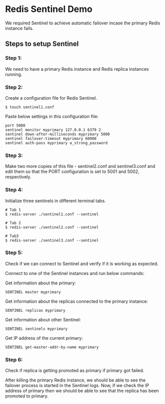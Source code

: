 # Redis Sentinel Demo

We required Sentinel to achieve automatic failover incase the primary Redis instance fails.

## Steps to setup Sentinel

### Step 1:
We need to have a primary Redis instance and Redis replica instances running.

### Step 2:
Create a configuration file for Redis Sentinel.

```
$ touch sentinel1.conf
```

Paste below settings in this configuration file:

```
port 5000
sentinel monitor myprimary 127.0.0.1 6379 2
sentinel down-after-milliseconds myprimary 5000
sentinel failover-timeout myprimary 60000
sentinel auth-pass myprimary a_strong_password
```

### Step 3:
Make two more copies of this file - sentinel2.conf and sentinel3.conf and edit them so that
the PORT configuration is set to 5001 and 5002, respectively.

### Step 4:
Initialize three sentinels in different terminal tabs.

```
# Tab 1
$ redis-server ./sentinel1.conf --sentinel

# Tab 2
$ redis-server ./sentinel2.conf --sentinel

# Tab3
$ redis-server ./sentinel3.conf --sentinel
```

### Step 5:
Check if we can connect to Sentinel and verify if it is working as expected.

Connect to one of the Sentinel instances and run below commands:

Get information about the primary:

```
SENTINEL master myprimary
```

Get information about the replicas connected to the primary instance:

```
SENTINEL replicas myprimary
```

Get information about other Sentinel:

```
SENTINEL sentinels myprimary
```

Get IP address of the current primary:

```
SENTINEL get-master-addr-by-name myprimary
```

### Step 6:
Check if replica is getting promoted as primary if primary got failed.

After killing the primary Redis instance, we should be able to see the failover process is started
in the Sentinel logs.
Now, if we check the IP address of primary then we should be able to see that the replica has
been promoted to primary.

